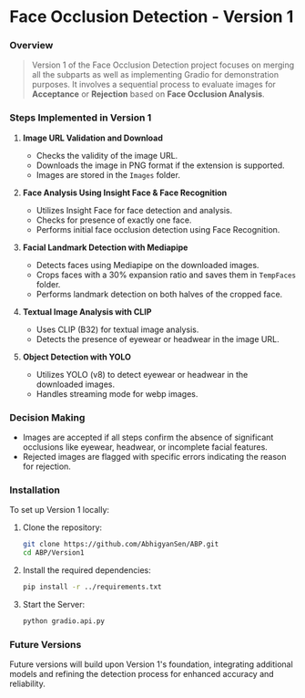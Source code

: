 # Face Occlusion Detection - Version 1
### Overview
 > Version 1 of the Face Occlusion Detection project focuses on merging all the subparts as well as implementing Gradio for demonstration purposes. It involves a sequential process to evaluate images for **Acceptance** or **Rejection** based on **Face Occlusion Analysis**.

### Steps Implemented in Version 1
1. **Image URL Validation and Download**
   - Checks the validity of the image URL.
   - Downloads the image in PNG format if the extension is supported.
   - Images are stored in the `Images` folder.


2. **Face Analysis Using Insight Face & Face Recognition**
   - Utilizes Insight Face for face detection and analysis.
   - Checks for presence of exactly one face.
   - Performs initial face occlusion detection using Face Recognition.


3. **Facial Landmark Detection with Mediapipe**
   - Detects faces using Mediapipe on the downloaded images.
   - Crops faces with a 30% expansion ratio and saves them in `TempFaces` folder.
   - Performs landmark detection on both halves of the cropped face.


4. **Textual Image Analysis with CLIP**
   - Uses CLIP (B32) for textual image analysis.
   - Detects the presence of eyewear or headwear in the image URL.


5. **Object Detection with YOLO**
   - Utilizes YOLO (v8) to detect eyewear or headwear in the downloaded images.
   - Handles streaming mode for webp images.

### Decision Making
- Images are accepted if all steps confirm the absence of significant occlusions like eyewear, headwear, or incomplete facial features.
- Rejected images are flagged with specific errors indicating the reason for rejection.

### Installation
To set up Version 1 locally:

1. Clone the repository:
   ```sh
   git clone https://github.com/AbhigyanSen/ABP.git
   cd ABP/Version1
2. Install the required dependencies:
   ```sh
   pip install -r ../requirements.txt 
3. Start the Server:
   ```sh
   python gradio.api.py
### Future Versions
Future versions will build upon Version 1's foundation, integrating additional models and refining the detection process for enhanced accuracy and reliability.